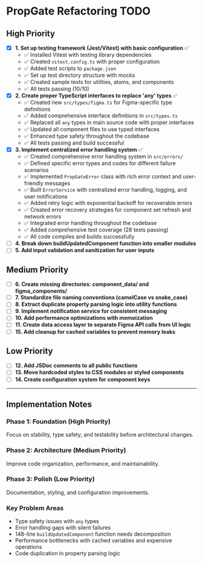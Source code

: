# PropGate Refactoring TODO

## High Priority
- [x] **1. Set up testing framework (Jest/Vitest) with basic configuration** ✅
  - ✅ Installed Vitest with testing library dependencies
  - ✅ Created `vitest.config.ts` with proper configuration
  - ✅ Added test scripts to `package.json`
  - ✅ Set up test directory structure with mocks
  - ✅ Created sample tests for utilities, atoms, and components
  - ✅ All tests passing (10/10)
- [x] **2. Create proper TypeScript interfaces to replace 'any' types** ✅
  - ✅ Created new `src/types/figma.ts` for Figma-specific type definitions
  - ✅ Added comprehensive interface definitions in `src/types.ts`
  - ✅ Replaced all `any` types in main source code with proper interfaces
  - ✅ Updated all component files to use typed interfaces
  - ✅ Enhanced type safety throughout the codebase
  - ✅ All tests passing and build successful
- [x] **3. Implement centralized error handling system** ✅
  - ✅ Created comprehensive error handling system in `src/errors/`
  - ✅ Defined specific error types and codes for different failure scenarios
  - ✅ Implemented `PropGateError` class with rich error context and user-friendly messages
  - ✅ Built `ErrorService` with centralized error handling, logging, and user notifications
  - ✅ Added retry logic with exponential backoff for recoverable errors
  - ✅ Created error recovery strategies for component set refresh and network errors
  - ✅ Integrated error handling throughout the codebase
  - ✅ Added comprehensive test coverage (28 tests passing)
  - ✅ All code compiles and builds successfully
- [ ] **4. Break down buildUpdatedComponent function into smaller modules**
- [ ] **5. Add input validation and sanitization for user inputs**

## Medium Priority
- [ ] **6. Create missing directories: component_data/ and figma_components/**
- [ ] **7. Standardize file naming conventions (camelCase vs snake_case)**
- [ ] **8. Extract duplicate property parsing logic into utility functions**
- [ ] **9. Implement notification service for consistent messaging**
- [ ] **10. Add performance optimizations with memoization**
- [ ] **11. Create data access layer to separate Figma API calls from UI logic**
- [ ] **15. Add cleanup for cached variables to prevent memory leaks**

## Low Priority
- [ ] **12. Add JSDoc comments to all public functions**
- [ ] **13. Move hardcoded styles to CSS modules or styled components**
- [ ] **14. Create configuration system for component keys**

---

## Implementation Notes

### Phase 1: Foundation (High Priority)
Focus on stability, type safety, and testability before architectural changes.

### Phase 2: Architecture (Medium Priority)
Improve code organization, performance, and maintainability.

### Phase 3: Polish (Low Priority)
Documentation, styling, and configuration improvements.

### Key Problem Areas
- Type safety issues with `any` types
- Error handling gaps with silent failures
- 148-line `buildUpdatedComponent` function needs decomposition
- Performance bottlenecks with cached variables and expensive operations
- Code duplication in property parsing logic